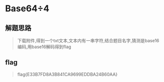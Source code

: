 # Base64÷4

## 解题思路

> 下载附件,得到一个txt文本,文本内有一串字符,结合题目名字,猜测是base16编码,用base16解码得到flag

## flag

> flag{E33B7FD8A3B841CA9699EDDBA24B60AA}

